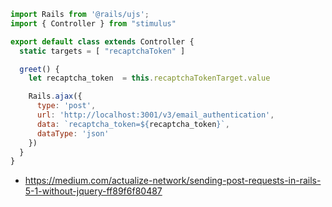 

```js
import Rails from '@rails/ujs';
import { Controller } from "stimulus"

export default class extends Controller {
  static targets = [ "recaptchaToken" ]

  greet() {
    let recaptcha_token  = this.recaptchaTokenTarget.value

    Rails.ajax({
      type: 'post',
      url: 'http://localhost:3001/v3/email_authentication',
      data: `recaptcha_token=${recaptcha_token}`,
      dataType: 'json'
    })
  }
}
```

* https://medium.com/actualize-network/sending-post-requests-in-rails-5-1-without-jquery-ff89f6f80487
